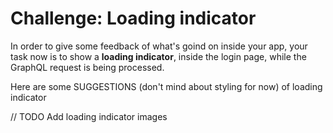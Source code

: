 # Challenge: Loading indicator

In order to give some feedback of what's goind on inside your app, your task now is to show a **loading indicator**, inside the login page, while the GraphQL request is being processed.

Here are some SUGGESTIONS (don't mind about styling for now) of loading indicator

// TODO Add loading indicator images